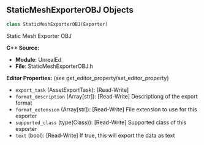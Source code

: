 ## StaticMeshExporterOBJ Objects

```python
class StaticMeshExporterOBJ(Exporter)
```

Static Mesh Exporter OBJ

**C++ Source:**

- **Module**: UnrealEd
- **File**: StaticMeshExporterOBJ.h

**Editor Properties:** (see get_editor_property/set_editor_property)

- ``export_task`` (AssetExportTask):  [Read-Write]
- ``format_description`` (Array[str]):  [Read-Write] Descriptiong of the export format
- ``format_extension`` (Array[str]):  [Read-Write] File extension to use for this exporter
- ``supported_class`` (type(Class)):  [Read-Write] Supported class of this exporter
- ``text`` (bool):  [Read-Write] If true, this will export the data as text

<a id="unreal.StringTableFactory"></a>